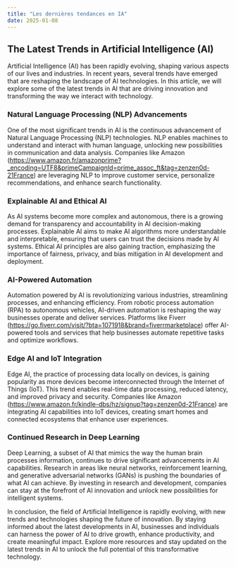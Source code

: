 ```yaml
---
title: "Les dernières tendances en IA"
date: 2025-01-08
---
```


## The Latest Trends in Artificial Intelligence (AI)

Artificial Intelligence (AI) has been rapidly evolving, shaping various aspects of our lives and industries. In recent years, several trends have emerged that are reshaping the landscape of AI technologies. In this article, we will explore some of the latest trends in AI that are driving innovation and transforming the way we interact with technology.

### Natural Language Processing (NLP) Advancements

One of the most significant trends in AI is the continuous advancement of Natural Language Processing (NLP) technologies. NLP enables machines to understand and interact with human language, unlocking new possibilities in communication and data analysis. Companies like Amazon (https://www.amazon.fr/amazonprime?_encoding=UTF8&primeCampaignId=prime_assoc_ft&tag=zenzen0d-21France) are leveraging NLP to improve customer service, personalize recommendations, and enhance search functionality.

### Explainable AI and Ethical AI

As AI systems become more complex and autonomous, there is a growing demand for transparency and accountability in AI decision-making processes. Explainable AI aims to make AI algorithms more understandable and interpretable, ensuring that users can trust the decisions made by AI systems. Ethical AI principles are also gaining traction, emphasizing the importance of fairness, privacy, and bias mitigation in AI development and deployment.

### AI-Powered Automation

Automation powered by AI is revolutionizing various industries, streamlining processes, and enhancing efficiency. From robotic process automation (RPA) to autonomous vehicles, AI-driven automation is reshaping the way businesses operate and deliver services. Platforms like Fiverr (https://go.fiverr.com/visit/?bta=1071918&brand=fiverrmarketplace) offer AI-powered tools and services that help businesses automate repetitive tasks and optimize workflows.

### Edge AI and IoT Integration

Edge AI, the practice of processing data locally on devices, is gaining popularity as more devices become interconnected through the Internet of Things (IoT). This trend enables real-time data processing, reduced latency, and improved privacy and security. Companies like Amazon (https://www.amazon.fr/kindle-dbs/hz/signup?tag=zenzen0d-21France) are integrating AI capabilities into IoT devices, creating smart homes and connected ecosystems that enhance user experiences.

### Continued Research in Deep Learning

Deep Learning, a subset of AI that mimics the way the human brain processes information, continues to drive significant advancements in AI capabilities. Research in areas like neural networks, reinforcement learning, and generative adversarial networks (GANs) is pushing the boundaries of what AI can achieve. By investing in research and development, companies can stay at the forefront of AI innovation and unlock new possibilities for intelligent systems.

In conclusion, the field of Artificial Intelligence is rapidly evolving, with new trends and technologies shaping the future of innovation. By staying informed about the latest developments in AI, businesses and individuals can harness the power of AI to drive growth, enhance productivity, and create meaningful impact. Explore more resources and stay updated on the latest trends in AI to unlock the full potential of this transformative technology.